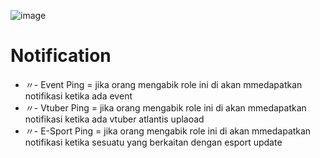 ![image](https://github.com/osiic/atlantis-report/assets/96474947/aedc166b-b30c-4cc0-8803-079e267050a6)

# Notification
- 〃- Event Ping = jika orang mengabik role ini di akan mmedapatkan notifikasi ketika ada event
- 〃- Vtuber Ping = jika orang mengabik role ini di akan mmedapatkan notifikasi ketika ada vtuber atlantis uplaoad
- 〃- E-Sport Ping = jika orang mengabik role ini di akan mmedapatkan notifikasi ketika sesuatu yang berkaitan dengan esport update
